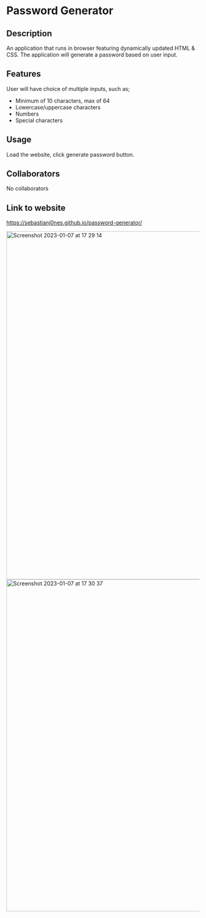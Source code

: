 # Password Generator

## Description
An application that runs in browser featuring dynamically updated HTML & CSS. The application
will generate a password based on user input.

## Features
User will have choice of multiple inputs, such as;
- Minimum of 10 characters, max of 64
- Lowercase/uppercase characters
- Numbers
- Special characters

## Usage
Load the website, click generate password button.

## Collaborators
No collaborators

## Link to website
https://sebastianj0nes.github.io/password-generator/

<img width="906" alt="Screenshot 2023-01-07 at 17 29 14" src="https://user-images.githubusercontent.com/114486176/211163109-b1e35538-2302-429a-b9a9-5f591839b37c.png">
<img width="864" alt="Screenshot 2023-01-07 at 17 30 37" src="https://user-images.githubusercontent.com/114486176/211163145-604dd561-b834-420d-b509-6015780116ec.png">
